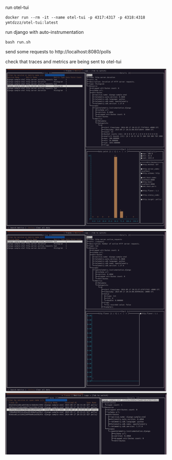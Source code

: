 

run otel-tui
```shell
docker run --rm -it --name otel-tui -p 4317:4317 -p 4318:4318 ymtdzzz/otel-tui:latest
```

run django with auto-instrumentation
```shell
bash run.sh
```

send some requests to http://localhost:8080/polls

check that traces and metrics are being sent to otel-tui

![metrics1](docs/metrics1.png)
![metrics2](docs/metrics2.png)
![traces](docs/traces.png)
